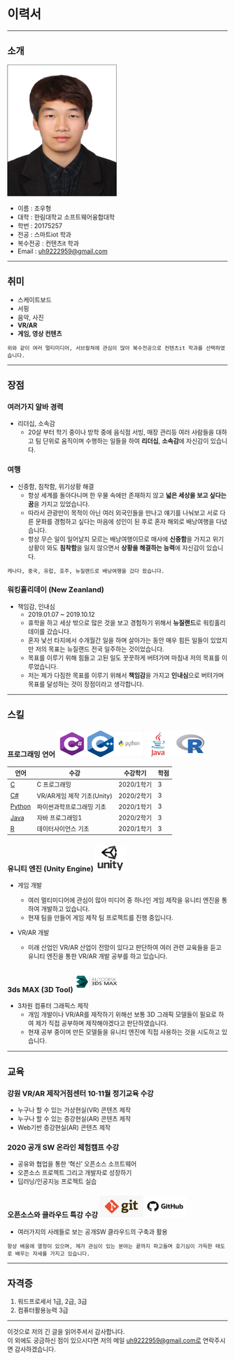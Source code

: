 # 이력서
---
## 소개

<img src=JUH.jpg height=300 width=250>   

- 이름 : 조우형
- 대학 : 한림대학교 소프트웨어융합대학
- 학번 : 20175257
- 전공 : 스마트iot 학과
- 복수전공 : 컨텐츠it 학과
- Email : uh9222959@gmail.com
---
## 취미
* 스케이트보드
* 서핑
* 음악, 사진
* **VR/AR**
* **게임, 영상 컨텐츠**
```
위와 같이 여러 멀티미디어, 서브컬쳐에 관심이 많아 복수전공으로 컨텐츠it 학과를 선택하였습니다.
```
---
## 장점
### 여러가지 알바 경력
* 리더십, 소속감
  - 20살 부터 학기 중이나 방학 중에 음식점 서빙, 매장 관리등 여러 사람들을 대하고 팀 단위로 움직이며 수행하는 일들을 하여 **리더십**, **소속감**에 자신감이 있습니다.
### 여행
* 신중함, 침착함, 위기상황 해결
  - 항상 세계를 돌아다니며 한 우물 속에만 존재하지 않고 **넓은 세상을 보고 싶다는 꿈**을 가지고 있었습니다.
  - 따라서 관광만이 목적이 아닌 여러 외국인들을 만나고 얘기를 나눠보고 서로 다른 문화를 경험하고 싶다는 마음에 성인이 된 후로 혼자 해외로 배낭여행을 다녔습니다.
  - 항상 무슨 일이 일어날지 모르는 배낭여행이므로 매사에 **신중함**을 가지고 위기 상황이 와도 **침착함**을 잃지 않으면서 **상황을 해결하는 능력**에 자신감이 있습니다.
```
캐나다, 중국, 유럽, 호주, 뉴질랜드로 배낭여행을 갔다 왔습니다.
```
### 워킹홀리데이 (New Zeanland)
* 책임감, 인내심
  - 2019.01.07 ~ 2019.10.12
  - 휴학을 하고 세상 밖으로 많은 것을 보고 경험하기 위해서 **뉴질랜드**로 워킹홀리데이를 갔습니다.
  - 혼자 낯선 타지에서 수개월간 일을 하며 살아가는 동안 매우 힘든 일들이 있었지만 저의 목표는 뉴질랜드 전국 일주하는 것이었습니다.
  - 목표를 이루기 위해 힘들고 고된 일도 꿋꿋하게 버텨가며 마침내 저의 목표를 이루었습니다.
  - 저는 제가 다짐한 목표를 이루기 위해서 **책임감**을 가지고 **인내심**으로 버텨가며 목표를 달성하는 것이 장점이라고 생각합니다.

---
## 스킬
### 프로그래밍 언어    <img src=ccc.jpg height=60 width=70><img src=c.png height=60 width=60><img src=python.jpg height=60 width=70><img src=java.jpg height=60 width=70><img src=R.jpg height=60 width=70>

|언어|수강|수강학기|학점|
|---|---|---|---|
|[C](https://ko.wikipedia.org/wiki/C_(%ED%94%84%EB%A1%9C%EA%B7%B8%EB%9E%98%EB%B0%8D_%EC%96%B8%EC%96%B4))|C 프로그래밍|2020/1학기|3|
|[C#](https://docs.microsoft.com/ko-kr/dotnet/csharp/)|VR/AR게임 제작 기초(Unity)|2020/2학기|3|
|[Python](https://www.python.org/)|파이썬과학프로그래밍 기초|2020/1학기|3|
|[Java](https://ko.wikipedia.org/wiki/%EC%9E%90%EB%B0%94_(%ED%94%84%EB%A1%9C%EA%B7%B8%EB%9E%98%EB%B0%8D_%EC%96%B8%EC%96%B4))|자바 프로그래밍1|2020/2학기|3|
|[R](https://www.r-project.org/)|데이터사이언스 기초|2020/1학기|3|

### 유니티 엔진 (Unity Engine) <img src=unity.png height=60 width=70>

* 게임 개발
  - 여러 멀티미디어에 관심이 많아 미디어 중 하나인 게임 제작을 유니티 엔진을 통하여 개발하고 있습니다.
  - 현재 팀을 만들어 게임 제작 팀 프로젝트를 진행 중입니다.
  
* VR/AR 개발
  - 미래 산업인 VR/AR 산업이 전망이 있다고 판단하여 여러 관련 교육들을 듣고 유니티 엔진을 통한 VR/AR 개발 공부를 하고 있습니다.
  
### 3ds MAX (3D Tool) <img src=max.png height=50 width=100>

* 3차원 컴퓨터 그래픽스 제작
  - 개임 개발이나 VR/AR를 제작하기 위해선 보통 3D 그래픽 모델들이 필요로 하여 제가 직접 공부하며 제작해야겠다고 판단하였습니다.
  - 현재 공부 중이며 만든 모델들을 유니티 엔진에 직접 사용하는 것을 시도하고 있습니다.
---
## 교육
### 강원 VR/AR 제작거점센터 10·11월 정기교육 수강
* 누구나 할 수 있는 가상현실(VR) 콘텐츠 제작
* 누구나 할 수 있는 증강현실(AR) 콘텐츠 제작
* Web기반 증강현실(AR) 콘텐츠 제작

### 2020 공개 SW 온라인 체험캠프 수강 
* 공유와 협업을 통한 ‘혁신’ 오픈소스 소프트웨어
* 오픈소스 프로젝트 그리고 개발자로 성장하기
* 딥러닝/인공지능 프로젝트 실습

### 오픈소스와 클라우드 특강 수강 <img src=git.png height=50 width=100><img src=github.jpg height=50 width=100>
* 여러가지의 사례들로 보는 공개SW 클라우드의 구축과 활용
```
항상 배움에 열정이 있으며, 제가 관심이 있는 분야는 끝까지 파고들며 호기심이 가득한 태도로 배우는 자세를 가지고 있습니다.
```
---
## 자격증

1. 워드프로세서 1급, 2급, 3급
2. 컴퓨터활용능력 3급

---
이것으로 저의 긴 글을 읽어주셔서 감사합니다.
<br>이 외에도 궁금하신 점이 있으시다면 저의 메일 uh9222959@gmail.com로 연락주시면 감사하겠습니다. 
